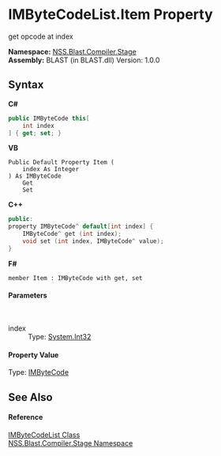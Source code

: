 # IMByteCodeList.Item Property 
 

get opcode at index

**Namespace:**&nbsp;<a href="f44e629d-16ad-ce78-c6d1-bb239589698b.md">NSS.Blast.Compiler.Stage</a><br />**Assembly:**&nbsp;BLAST (in BLAST.dll) Version: 1.0.0

## Syntax

**C#**<br />
``` C#
public IMByteCode this[
	int index
] { get; set; }
```

**VB**<br />
``` VB
Public Default Property Item ( 
	index As Integer
) As IMByteCode
	Get
	Set
```

**C++**<br />
``` C++
public:
property IMByteCode^ default[int index] {
	IMByteCode^ get (int index);
	void set (int index, IMByteCode^ value);
}
```

**F#**<br />
``` F#
member Item : IMByteCode with get, set

```


#### Parameters
&nbsp;<dl><dt>index</dt><dd>Type: <a href="https://docs.microsoft.com/dotnet/api/system.int32" target="_blank" rel="noopener noreferrer">System.Int32</a><br /></dd></dl>

#### Property Value
Type: <a href="d6363984-4b10-a4ac-7edd-fcca9b5fcf8f.md">IMByteCode</a>

## See Also


#### Reference
<a href="58d16a0d-86d3-8bfb-792d-12e6fd1d4482.md">IMByteCodeList Class</a><br /><a href="f44e629d-16ad-ce78-c6d1-bb239589698b.md">NSS.Blast.Compiler.Stage Namespace</a><br />